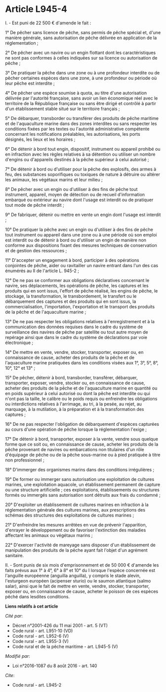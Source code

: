 # Article L945-4

I. - Est puni de 22 500 € d'amende le fait : 

1° De pêcher sans licence de pêche, sans permis de pêche spécial et, d'une manière générale, sans autorisation de pêche
délivrée en application de la réglementation ; 

2° De pêcher avec un navire ou un engin flottant dont les caractéristiques ne sont pas conformes à celles indiquées sur sa
licence ou autorisation de pêche ; 

3° De pratiquer la pêche dans une zone ou à une profondeur interdite ou de pêcher certaines espèces dans une zone, à une
profondeur ou période où leur pêche est interdite ; 

4° De pêcher une espèce soumise à quota, au titre d'une autorisation délivrée par l'autorité française, sans avoir un lien
économique réel avec le territoire de la République française ou sans être dirigé et contrôlé à partir d'un établissement
stable situé sur le territoire français ; 

5° De débarquer, transborder ou transférer des produits de pêche maritime et de l'aquaculture marine dans des zones
interdites ou sans respecter les conditions fixées par les textes ou l'autorité administrative compétente concernant les
notifications préalables, les autorisations, les ports désignés, les lieux et les horaires ; 

6° De détenir à bord tout engin, dispositif, instrument ou appareil prohibé ou en infraction avec les règles relatives à sa
détention ou utiliser un nombre d'engins ou d'appareils destinés à la pêche supérieur à celui autorisé ; 

7° De détenir à bord ou d'utiliser pour la pêche des explosifs, des armes à feu, des substances soporifiques ou toxiques de
nature à détruire ou altérer les animaux, les végétaux marins et leur milieu ; 

8° De pêcher avec un engin ou d'utiliser à des fins de pêche tout instrument, appareil, moyen de détection ou de recueil
d'information embarqué ou extérieur au navire dont l'usage est interdit ou de pratiquer tout mode de pêche interdit ; 

9° De fabriquer, détenir ou mettre en vente un engin dont l'usage est interdit ; 

10° De pratiquer la pêche avec un engin ou d'utiliser à des fins de pêche tout instrument ou appareil dans une zone ou à une
période où son emploi est interdit ou de détenir à bord ou d'utiliser un engin de manière non conforme aux dispositions
fixant des mesures techniques de conservation et de gestion des ressources ; 

11° D'accepter un engagement à bord, participer à des opérations conjointes de pêche, aider ou ravitailler un navire entrant
dans l'un des cas énumérés au II de l'article L. 945-2 ; 

12° De ne pas se conformer aux obligations déclaratives concernant le navire, ses déplacements, les opérations de pêche, les
captures et les produits qui en sont issus, l'effort de pêche réalisé, les engins de pêche, le stockage, la transformation,
le transbordement, le transfert ou le débarquement des captures et des produits qui en sont issus, la commercialisation,
l'importation, l'exportation et le transport des produits de la pêche et de l'aquaculture marine ; 

13° De ne pas respecter les obligations relatives à l'enregistrement et à la communication des données requises dans le cadre
du système de surveillance des navires de pêche par satellite ou tout autre moyen de repérage ainsi que dans le cadre du
système de déclarations par voie électronique ; 

14° De mettre en vente, vendre, stocker, transporter, exposer ou, en connaissance de cause, acheter des produits de la pêche
et de l'aquaculture marine pratiquées dans les conditions visées aux 1°, 3°, 5°, 8°, 10°, 12° et 13° ; 

15° De pêcher, détenir à bord, transborder, transférer, débarquer, transporter, exposer, vendre, stocker ou, en connaissance
de cause, acheter des produits de la pêche et de l'aquaculture marine en quantité ou en poids supérieur à celui autorisé ou
dont la pêche est interdite ou qui n'ont pas la taille, le calibre ou le poids requis ou enfreindre les obligations ou
interdictions relatives à l'arrimage, au tri, à la pesée, au rejet, au marquage, à la mutilation, à la préparation et à la
transformation des captures ; 

16° De ne pas respecter l'obligation de débarquement d'espèces capturées au cours d'une opération de pêche lorsque la
réglementation l'exige ; 

17° De détenir à bord, transporter, exposer à la vente, vendre sous quelque forme que ce soit ou, en connaissance de cause,
acheter les produits de la pêche provenant de navires ou embarcations non titulaires d'un rôle d'équipage de pêche ou de la
pêche sous-marine ou à pied pratiquée à titre non professionnel ; 

18° D'immerger des organismes marins dans des conditions irrégulières ; 

19° De former ou immerger sans autorisation une exploitation de cultures marines, une exploitation aquacole, un établissement
permanent de capture ou une structure artificielle ; ces exploitations, établissements ou structures formés ou immergés sans
autorisation sont détruits aux frais du condamné ; 

20° D'exploiter un établissement de cultures marines en infraction à la réglementation générale des cultures marines, aux
prescriptions des schémas des structures des exploitations de cultures marines ; 

21° D'enfreindre les mesures arrêtées en vue de prévenir l'apparition, d'enrayer le développement ou de favoriser
l'extinction des maladies affectant les animaux ou végétaux marins ; 

22° D'exercer l'activité de mareyage sans disposer d'un établissement de manipulation des produits de la pêche ayant fait
l'objet d'un agrément sanitaire.

II. - Sont punis de six mois d'emprisonnement et de 50 000 € d'amende les faits prévus aux 1° à 4°, 6° à 8° et 10° du I
lorsque l'espèce concernée est l'anguille européenne (anguilla anguilla), y compris le stade alevin, l'esturgeon européen
(acipenser sturio) ou le saumon atlantique (salmo salar), ainsi que le fait de mettre en vente, vendre, stocker, transporter,
exposer ou, en connaissance de cause, acheter le poisson de ces espèces pêché dans lesdites conditions.

**Liens relatifs à cet article**

_Cité par_:

  - Décret n°2001-426 du 11 mai 2001 - art. 5 (VT)
  - Code rural - art. L951-10 (VD)
  - Code rural - art. L952-6 (V)
  - Code rural - art. L955-3 (V)
  - Code rural et de la pêche maritime - art. L945-5 (V)

_Modifié par_:

  - Loi n°2016-1087 du 8 août 2016 - art. 140

_Cite_:

  - Code rural - art. L945-2
